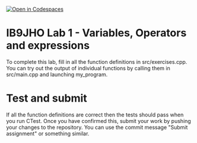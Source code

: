 [![Open in Codespaces](https://classroom.github.com/assets/launch-codespace-2972f46106e565e64193e422d61a12cf1da4916b45550586e14ef0a7c637dd04.svg)](https://classroom.github.com/open-in-codespaces?assignment_repo_id=16394833)
# IB9JHO Lab 1 - Variables, Operators and expressions
To complete this lab, fill in all the function definitions in src/exercises.cpp.
You can try out the output of individual functions by calling them in src/main.cpp
and launching my_program.

# Test and submit
If all the function definitions are correct then the tests should pass when you run CTest.
Once you have confirmed this, submit your work by pushing your changes to the repository.
You can use the commit message "Submit assignment" or something similar.
